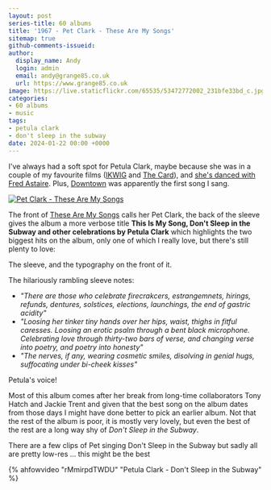 ```yaml
---
layout: post
series-title: 60 albums
title: '1967 - Pet Clark - These Are My Songs'
sitemap: true
github-comments-issueid:
author:
  display_name: Andy
  login: admin
  email: andy@grange85.co.uk
  url: https://www.grange85.co.uk
image: https://live.staticflickr.com/65535/53472772002_231bfe33bd_c.jpg
categories:
- 60 albums
- music
tags:
- petula clark
- don't sleep in the subway
date: 2024-01-22 00:00 +0000
---
```

I've always had a soft spot for Petula Clark, maybe because she was in a couple of my favourite films ([IKWIG](https://en.wikipedia.org/wiki/I_Know_Where_I%27m_Going!) and [The Card](https://en.wikipedia.org/wiki/The_Card_(1952_film))), and [she's danced with Fred Astaire](https://www.youtube.com/watch?v=v6Wp4GiCGkw). Plus, [Downtown](https://www.youtube.com/watch?v=9SsuPw0tqCE) was apparently the first song I sang.

<a data-flickr-embed="true" href="https://www.flickr.com/photos/grange85/53472772002/in/dateposted/" title="Pet Clark - These Are My Songs"><img src="https://live.staticflickr.com/65535/53472772002_231bfe33bd_c.jpg" alt="Pet Clark - These Are My Songs"/></a>

The front of [These Are My Songs](https://en.wikipedia.org/wiki/These_Are_My_Songs) calls her Pet Clark, the back of the sleeve gives the album a more verbose title **This Is My Song, Don't Sleep in the Subway and other celebrations by Petula Clark** which highlights the two biggest hits on the album, only one of which I really love,  but there's still plenty to love: 

The sleeve, and the typography on the front of it.

The hilariously rambling sleeve notes:
 - _"There are those who celebrate firecrakcers, estrangemnets, hirings, refunds, dentures, solstices, elections, launchings, the end of gastric acidity"_
 - _"Loosing her tinker tiny hands over her hips, waist, thighs in fitful caresses. Loosing an erotic psalm  through a bent black microphone. Celebrating love through thirty-two bars of verse, and changing verse into poetry, and poetry into honesty"_
 - _"The nerves, if any, wearing cosmetic smiles, disolving in genial hugs, suffocating under bi-cheek kisses"_

Petula's voice!

Most of this album comes after her break from long-time collaborators Tony Hatch and Jackie Trent and given that the best song on the album dates from those days I might have done better to pick an earlier album. Not that the rest of the album is poor, it is mostly very lovely, but even the best of the rest are a long way shy of _Don't Sleep in the Subway_.

There are a few clips of Pet singing Don't Sleep in the Subway but sadly all are pretty low-res ... this might be the best

{% ahfowvideo "rMmirpdTWDU" "Petula Clark - Don't Sleep in the Subway" %}
